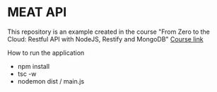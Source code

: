 # MEAT API

This repository is an example created in the course "From Zero to the Cloud: Restful API with NodeJS, Restify and MongoDB"
[Course link](https://www.udemy.com/course/nodejs-rest-pt/)

How to run the application
- npm install
- tsc -w
- nodemon dist / main.js
